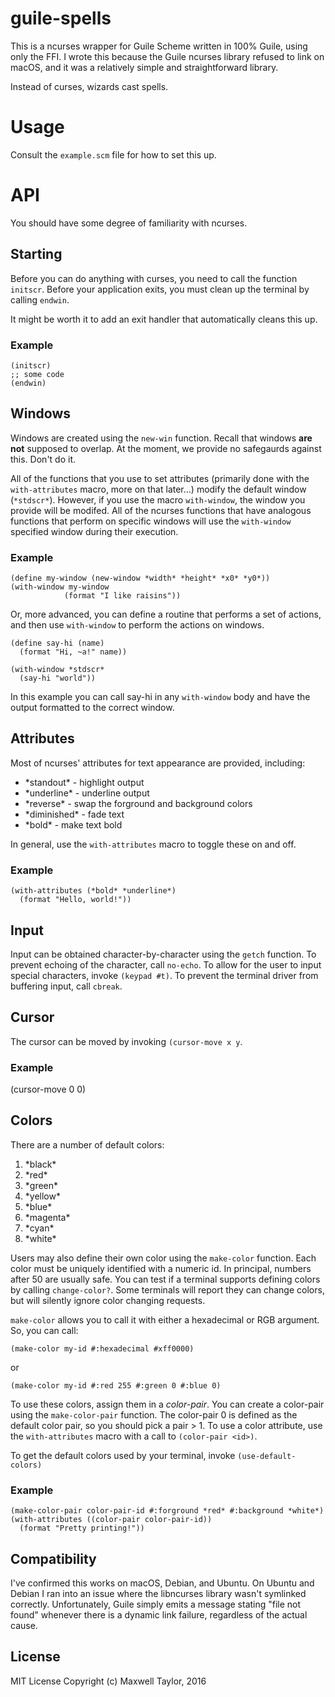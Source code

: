 # guile-spells

This is a ncurses wrapper for Guile Scheme written in 100% Guile, using only the FFI.
I wrote this because the Guile ncurses library refused to link on macOS, and it was a relatively 
simple and straightforward library.

Instead of curses, wizards cast spells.

# Usage

Consult the `example.scm` file for how to set this up.

# API

You should have some degree of familiarity with ncurses. 

## Starting

Before you can do anything with curses, you need to call the function `initscr`. 
Before your application exits, you must clean up the terminal by calling `endwin`. 

It might be worth it to add an exit handler that automatically cleans this up.

### Example 

    (initscr)
    ;; some code
    (endwin)

## Windows

Windows are created using the `new-win` function. Recall that windows __are not__ supposed to overlap. At the moment,
we provide no safegaurds against this. Don't do it.

All of the functions that you use to set attributes (primarily done with the `with-attributes` macro, more on that later...) 
modify the default window (`*stdscr*`). However, if you use the macro `with-window`,
the window you provide will be modifed. All of the ncurses functions that have analogous functions that perform on specific windows
will use the `with-window` specified window during their execution.

### Example

    (define my-window (new-window *width* *height* *x0* *y0*))
    (with-window my-window
                (format "I like raisins"))

Or, more advanced, you can define a routine that performs a set of actions, and then use `with-window` to perform
the actions on windows. 
    
    (define say-hi (name)
      (format "Hi, ~a!" name))
      
    (with-window *stdscr*
      (say-hi "world"))
      
In this example you can call say-hi in any `with-window` body and have the output formatted to the correct window.
        
## Attributes

Most of ncurses' attributes for text appearance are provided, including:
  * \*standout\* - highlight output
  * \*underline\* - underline output
  * \*reverse\* - swap the forground and background colors
  * \*diminished\* - fade text
  * \*bold\* - make text bold

In general, use the `with-attributes` macro to toggle these on and off.

### Example

    (with-attributes (*bold* *underline*)
      (format "Hello, world!"))
      
## Input 

Input can be obtained character-by-character using the `getch` function. To prevent echoing of the character,
call `no-echo`. To allow for the user to input special characters, invoke `(keypad #t)`. To prevent the 
terminal driver from buffering input, call `cbreak`. 

## Cursor

The cursor can be moved by invoking `(cursor-move x y`.

### Example

(cursor-move 0 0)

## Colors

There are a number of default colors:
  1. \*black\*
  2. \*red\*
  3. \*green\*
  4. \*yellow\*
  5. \*blue\*
  6. \*magenta\*
  7. \*cyan\*
  8. \*white\*
  
Users may also define their own color using the `make-color` function. Each color must be uniquely identified with
a numeric id. In principal, numbers after 50 are usually safe. You can test if a terminal supports defining colors by 
calling `change-color?`. Some terminals will report they can change colors, but will silently ignore color changing requests.

`make-color` allows you to call it with either a hexadecimal or RGB argument. So, you can call:

    (make-color my-id #:hexadecimal #xff0000)
    
or

    (make-color my-id #:red 255 #:green 0 #:blue 0)
    
To use these colors, assign them in a *color-pair*. You can create a color-pair using the `make-color-pair` function.
The color-pair 0 is defined as the default color pair, so you should pick a pair > 1. To use a color attribute, use the 
`with-attributes` macro with a call to `(color-pair <id>)`.

To get the default colors used by your terminal, invoke `(use-default-colors)`

### Example

    (make-color-pair color-pair-id #:forground *red* #:background *white*)
    (with-attributes ((color-pair color-pair-id))
      (format "Pretty printing!"))

## Compatibility

I've confirmed this works on macOS, Debian, and Ubuntu. On Ubuntu and Debian I ran into an issue where 
the libncurses library wasn't symlinked correctly. Unfortunately, Guile simply emits a message stating "file not found"
whenever there is a dynamic link failure, regardless of the actual cause. 

## License

MIT License
Copyright (c) Maxwell Taylor, 2016
